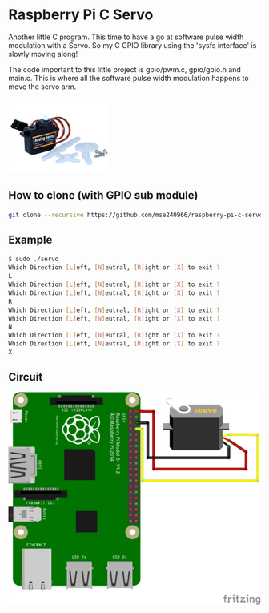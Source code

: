 # Raspberry Pi C Servo

Another little C program. This time to have a go at software pulse width modulation with a Servo. So my C GPIO library using the 'sysfs interface' is slowly moving along! 

The code important to this little project is gpio/pwm.c, gpio/gpio.h and main.c.  This is where all the software pulse width modulation happens to move the servo arm.

![servo](https://github.com/mse240966/raspberry-pi-c-servo/blob/master/docs/servo.jpg "Servo")

## How to clone (with GPIO sub module)

```bash
git clone --recursive https://github.com/mse240966/raspberry-pi-c-servo.git
```

## Example

```bash
$ sudo ./servo
Which Direction [L]eft, [N]eutral, [R]ight or [X] to exit ?
L
Which Direction [L]eft, [N]eutral, [R]ight or [X] to exit ?
Which Direction [L]eft, [N]eutral, [R]ight or [X] to exit ?
R
Which Direction [L]eft, [N]eutral, [R]ight or [X] to exit ?
Which Direction [L]eft, [N]eutral, [R]ight or [X] to exit ?
N
Which Direction [L]eft, [N]eutral, [R]ight or [X] to exit ?
Which Direction [L]eft, [N]eutral, [R]ight or [X] to exit ?
X
```

## Circuit

![circuit](https://github.com/mse240966/raspberry-pi-c-servo/blob/master/docs/servoCircuit.png "Servo Circuit")

